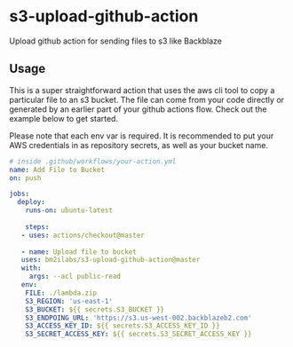 # s3-upload-github-action
Upload github action for sending files to s3 like Backblaze


## Usage

This is a super straightforward action that uses the aws cli tool to copy a particular file to an s3 bucket. The file can come from your code directly or generated by an earlier part of your github actions flow. Check out the example below to get started.

Please note that each env var is required. It is recommended to put your AWS credentials in as repository secrets, as well as your bucket name.

```yaml
# inside .github/workflows/your-action.yml
name: Add File to Bucket
on: push

jobs:
  deploy:
    runs-on: ubuntu-latest
    
    steps:
   - uses: actions/checkout@master
   
   - name: Upload file to bucket
   uses: bm2ilabs/s3-upload-github-action@master
   with:
     args: --acl public-read
   env:
    FILE: ./lambda.zip
    S3_REGION: 'us-east-1'
    S3_BUCKET: ${{ secrets.S3_BUCKET }}
    S3_ENDPOING_URL: 'https://s3.us-west-002.backblazeb2.com'
    S3_ACCESS_KEY_ID: ${{ secrets.S3_ACCESS_KEY_ID }}
    S3_SECRET_ACCESS_KEY: ${{ secrets.S3_SECRET_ACCESS_KEY }}
```
